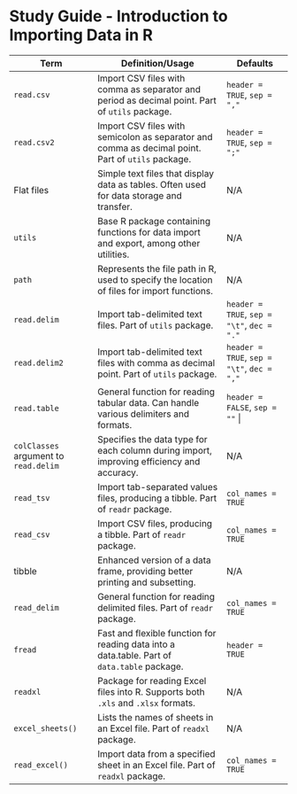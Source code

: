 # Study Guide - Introduction to Importing Data in R

| Term | Definition/Usage | Defaults |
|------------------|----------------------------|--------------------------|
| `read.csv` | Import CSV files with comma as separator and period as decimal point. Part of `utils` package. | `header = TRUE`, `sep = ","` |
| `read.csv2` | Import CSV files with semicolon as separator and comma as decimal point. Part of `utils` package. | `header = TRUE`, `sep = ";"` |
| Flat files | Simple text files that display data as tables. Often used for data storage and transfer. | N/A |
| `utils` | Base R package containing functions for data import and export, among other utilities. | N/A |
| `path` | Represents the file path in R, used to specify the location of files for import functions. | N/A |
| `read.delim` | Import tab-delimited text files. Part of `utils` package. | `header = TRUE`, `sep = "\t"`, `dec = "."` |
| `read.delim2` | Import tab-delimited text files with comma as decimal point. Part of `utils` package. | `header = TRUE`, `sep = "\t"`, `dec = ","` |
| `read.table` | General function for reading tabular data. Can handle various delimiters and formats. | `header = FALSE`, `sep = ""` \| |
| `colClasses` argument to `read.delim` | Specifies the data type for each column during import, improving efficiency and accuracy. | N/A |
| `read_tsv` | Import tab-separated values files, producing a tibble. Part of `readr` package. | `col_names = TRUE` |
| `read_csv` | Import CSV files, producing a tibble. Part of `readr` package. | `col_names = TRUE` |
| tibble | Enhanced version of a data frame, providing better printing and subsetting. | N/A |
| `read_delim` | General function for reading delimited files. Part of `readr` package. | `col_names = TRUE` |
| `fread` | Fast and flexible function for reading data into a data.table. Part of `data.table` package. | `header = TRUE` |
| `readxl` | Package for reading Excel files into R. Supports both `.xls` and `.xlsx` formats. | N/A |
| `excel_sheets()` | Lists the names of sheets in an Excel file. Part of `readxl` package. | N/A |
| `read_excel()` | Import data from a specified sheet in an Excel file. Part of `readxl` package. | `col_names = TRUE` |
